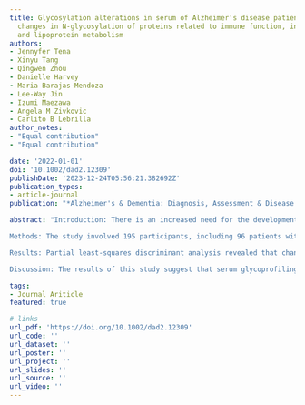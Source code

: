 ```yaml
---
title: Glycosylation alterations in serum of Alzheimer's disease patients show widespread
  changes in N-glycosylation of proteins related to immune function, inflammation,
  and lipoprotein metabolism
authors:
- Jennyfer Tena
- Xinyu Tang
- Qingwen Zhou
- Danielle Harvey
- Maria Barajas-Mendoza
- Lee-Way Jin
- Izumi Maezawa
- Angela M Zivkovic
- Carlito B Lebrilla
author_notes:
- "Equal contribution"
- "Equal contribution"

date: '2022-01-01'
doi: '10.1002/dad2.12309'
publishDate: '2023-12-24T05:56:21.382692Z'
publication_types:
- article-journal
publication: "*Alzheimer's & Dementia: Diagnosis, Assessment & Disease Monitoring*"

abstract: "Introduction: There is an increased need for the development of novel blood-based biomarkers for early detection, prevention, or intervention in Alzheimer's disease (AD). This study sought to determine whether serum glycopeptide analysis holds potential for identifying novel diagnostics and prognostics of AD.

Methods: The study involved 195 participants, including 96 patients with an AD diagnosis and 99 controls with no cognitive deficit. Utilizing a validated analytical mass spectrometry method, we monitored the site-specific glycosylation of 52 serum glycoproteins.

Results: Partial least-squares discriminant analysis revealed that changes in overall sialylation and fucosylation of serum glycoproteins may be indicators of an AD disease state. Loss of fucosylation of immunoglobulin G1 (IgG1) and IgG2 was indicative of AD diagnosis. Individual glycopeptide analysis found separation between the AD patients and controls on complement proteins and apolipoprotein B.

Discussion: The results of this study suggest that serum glycoprofiling may be a promising approach for biomarker discovery."

tags:
- Journal Ariticle
featured: true

# links
url_pdf: 'https://doi.org/10.1002/dad2.12309'
url_code: ''
url_dataset: ''
url_poster: ''
url_project: ''
url_slides: ''
url_source: ''
url_video: ''
---
```

